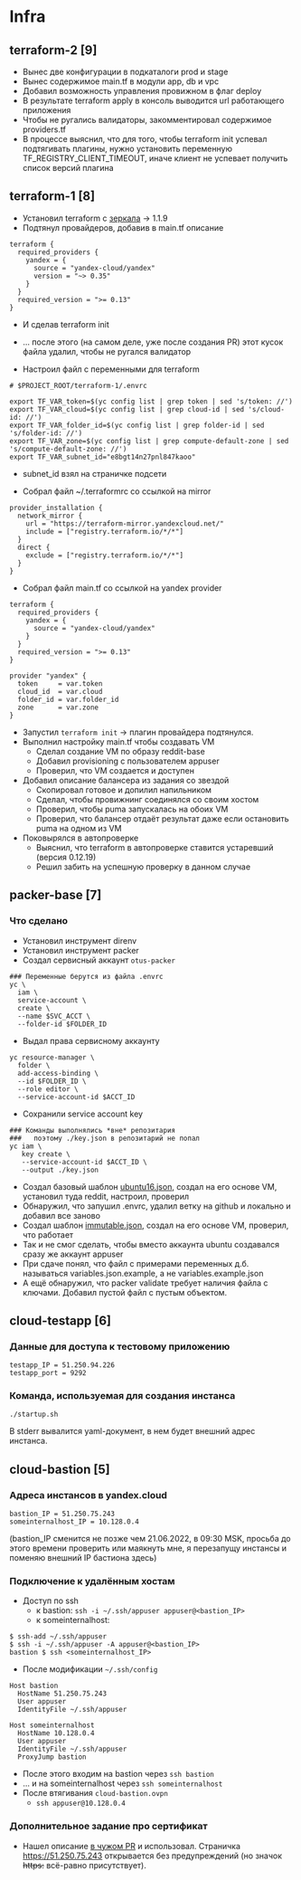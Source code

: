 # Infra

## terraform-2 [9]

 * Вынес две конфигурации в подкаталоги prod и stage
 * Вынес содержимое main.tf в модули app, db и vpc
 * Добавил возможность управления провижном в флаг deploy
 * В результате terraform apply в консоль выводится url работающего приложения
 * Чтобы не ругались валидаторы, закомментировал содержимое providers.tf
 * В процессе выяснил, что для того, чтобы terraform init успевал подтягивать плагины, нужно установить переменную TF\_REGISTRY\_CLIENT\_TIMEOUT, иначе клиент не успевает получить список версий плагина

## terraform-1 [8]

 * Установил terraform с [зеркала](https://hc-mirror.express42.net/terraform/) -> 1.1.9
 * Подтянул провайдеров, добавив в main.tf описание
```hcl
terraform {
  required_providers {
    yandex = {
      source = "yandex-cloud/yandex"
      version = "~> 0.35"
    }
  }
  required_version = ">= 0.13"
}
```
 * И сделав terraform init
 * ... после этого (на самом деле, уже после создания PR) этот кусок файла удалил, чтобы не ругался валидатор

 * Настроил файл с переменными для terraform
```
# $PROJECT_ROOT/terraform-1/.envrc

export TF_VAR_token=$(yc config list | grep token | sed 's/token: //')
export TF_VAR_cloud=$(yc config list | grep cloud-id | sed 's/cloud-id: //')
export TF_VAR_folder_id=$(yc config list | grep folder-id | sed 's/folder-id: //')
export TF_VAR_zone=$(yc config list | grep compute-default-zone | sed 's/compute-default-zone: //')
export TF_VAR_subnet_id="e8bgt14n27pnl847kaoo"
```
   * subnet_id взял на страничке подсети

 * Собрал файл ~/.terraformrc со ссылкой на mirror
```
provider_installation {
  network_mirror {
    url = "https://terraform-mirror.yandexcloud.net/"
    include = ["registry.terraform.io/*/*"]
  }
  direct {
    exclude = ["registry.terraform.io/*/*"]
  }
}
```
 * Собрал файл main.tf со ссылкой на yandex provider
```
terraform {
  required_providers {
    yandex = {
      source = "yandex-cloud/yandex"
    }
  }
  required_version = ">= 0.13"
}

provider "yandex" {
  token     = var.token
  cloud_id  = var.cloud
  folder_id = var.folder_id
  zone      = var.zone
}
```

 * Запустил `terraform init` -> плагин провайдера подтянулся.
 * Выполнил настройку main.tf чтобы создавать VM
   * Сделал создание VM по образу reddit-base
   * Добавил provisioning с пользователем appuser
   * Проверил, что VM создается и доступен
 * Добавил описание балансера из задания со звездой
   * Скопировал готовое и допилил напильником
   * Сделал, чтобы провижнинг соединялся со своим хостом
   * Проверил, чтобы puma запускалась на обоих VM
   * Проверил, что балансер отдаёт результат даже если остановить puma на одном из VM
 * Поковырялся в автопроверке
   * Выяснил, что terraform в автопроверке ставится устаревший (версия 0.12.19)
   * Решил забить на успешную проверку в данном случае

## packer-base [7]

### Что сделано

 * Установил инструмент direnv
 * Установил инструмент packer
 * Создал сервисный аккаунт `otus-packer`
```
### Переменные берутся из файла .envrc
yc \
  iam \
  service-account \
  create \
  --name $SVC_ACCT \
  --folder-id $FOLDER_ID
```
 * Выдал права сервисному аккаунту
```
yc resource-manager \
  folder \
  add-access-binding \
  --id $FOLDER_ID \
  --role editor \
  --service-account-id $ACCT_ID
```
 * Сохранили service account key
```
### Команды выполнялись *вне* репозитария
###   поэтому ./key.json в репозитарий не попал
yc iam \
   key create \
   --service-account-id $ACCT_ID \
   --output ./key.json
```
 * Создал базовый шаблон [ubuntu16.json](./packer/ubuntu16.json), создал на его основе VM, установил туда reddit, настроил, проверил
 * Обнаружил, что запушил .envrc, удалил ветку на github и локально и добавил все заново
 * Создал шаблон [immutable.json](./packer/immutable.json), создал на его основе VM, проверил, что работает
 * Так и не смог сделать, чтобы вместо аккаунта ubuntu создавался сразу же аккаунт appuser
 * При сдаче понял, что файл с примерами переменных д.б. называться variables.json.example, а не variables.example.json
 * А ещё обнаружил, что packer validate требует наличия файла с ключами. Добавил пустой файл с пустым объектом.

## cloud-testapp [6]

### Данные для доступа к тестовому приложению

```
testapp_IP = 51.250.94.226
testapp_port = 9292
```

### Команда, используемая для создания инстанса

```
./startup.sh
```

В stderr вывалится yaml-документ, в нем будет внешний адрес инстанса.

## cloud-bastion [5]

### Адреса инстансов в yandex.cloud

```
bastion_IP = 51.250.75.243
someinternalhost_IP = 10.128.0.4
```

(bastion_IP сменится не позже чем 21.06.2022, в 09:30 MSK, просьба до этого времени проверить или маякнуть мне, я перезапущу инстансы и поменяю внешний IP бастиона здесь)

### Подключение к удалённым хостам
 * Доступ по ssh
   * к bastion: `ssh -i ~/.ssh/appuser appuser@<bastion_IP>`
   * к someinternalhost:
```
$ ssh-add ~/.ssh/appuser
$ ssh -i ~/.ssh/appuser -A appuser@<bastion_IP>
bastion $ ssh <someinternalhost_IP>
```
   * После модификации `~/.ssh/config`
```
Host bastion
  HostName 51.250.75.243
  User appuser
  IdentityFile ~/.ssh/appuser

Host someinternalhost
  HostName 10.128.0.4
  User appuser
  IdentityFile ~/.ssh/appuser
  ProxyJump bastion
```
   * После этого входим на bastion через `ssh bastion`
   * ... и на someinternalhost через `ssh someinternalhost`
 * После втягивания `cloud-bastion.ovpn`
   * `ssh appuser@10.128.0.4`

### Дополнительное задание про сертификат
 * Нашел описание [в чужом PR](https://github.com/Otus-DevOps-2022-05/virtualb0x_infra/pull/9) и использовал. Страничка https://51.250.75.243 открывается без предупреждений (но значок <s>https:</s> всё-равно присутствует).
